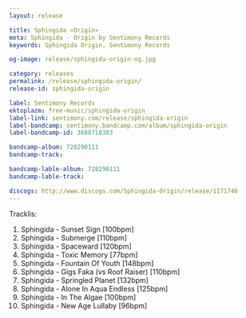 ```yaml
---
layout: release

title: Sphingida «Origin»
meta: Sphingida - Origin by Sentimony Records
keywords: Sphingida Origin, Sentimony Records

og-image: release/sphingida-origin-og.jpg

category: releases
permalink: /release/sphingida-origin/
release-id: sphingida-origin

label: Sentimony Records
ektoplazm: free-music/sphingida-origin
label-link: sentimony.com/release/sphingida-origin
label-bandcamp: sentimony.bandcamp.com/album/sphingida-origin
label-bandcamp-id: 3680718383

bandcamp-album: 728290111
bandcamp-track: 

bandcamp-lable-album: 728290111
bandcamp-lable-track: 

discogs: http://www.discogs.com/Sphingida-Origin/release/1171746
---
```


Tracklis:

01. Sphingida - Sunset Sign [100bpm]
02. Sphingida - Submerge [110bpm]
03. Sphingida - Spaceward [120bpm]
04. Sphingida - Toxic Memory [77bpm]
05. Sphingida - Fountain Of Youth [148bpm]
06. Sphingida - Gigs Faka (vs Roof Raiser) [110bpm]
07. Sphingida - Springled Planet [132bpm]
08. Sphingida - Alone In Aqua Endless [125bpm]
09. Sphingida - In The Algae [100bpm]
10. Sphingida - New Age Lullaby [96bpm]


